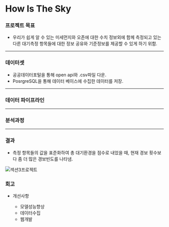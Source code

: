 # How Is The Sky

### 프로젝트 목표

- 우리가 쉽게 알 수 있는 미세먼지와 오존에 대한 수치 정보외에 함께 측정되고 있는 다른 대기측정 항목들에 대한 정보 공유와 기준정보를 제공할 수 있게 하기 위함.

---

### 데이터셋

- 공공데이터포털을 통해 open api와 .csv파일 다운.
- PosrgreSQL을 통해 데이터 베이스에 수집한 데이터를 저장.

---

### 데이터 파이프라인

---

### 분석과정

---

### 결과

- 측정 항목들의 값을 표준화하여 총 대기환경을 점수로 내었을 때, 현재 경보 횟수보다 좀 더 많은 경보빈도를 나타냄.

![섹션3프로젝트](https://user-images.githubusercontent.com/86764734/176914088-d4435429-de16-49b6-99c4-8975649d870f.png)

### 회고

- 개선사항

    - 모델성능향상
    - 데이터수집
    - 웹개발